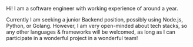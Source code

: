Hi! I am a software engineer with working experience of around a year.

Currently I am seeking a junior Backend position, possibly using Node.js, Python, or Golang.
However, I am very open-minded about tech stacks, so any other languages & frameworks will be welcomed,
as long as I can participate in a wonderful project in a wonderful team!
